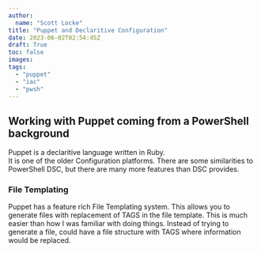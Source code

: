 ```yaml
---
author:
  name: "Scott Locke"
title: "Puppet and Declaritive Configuration"
date: 2023-06-02T02:54:45Z
draft: True
toc: false
images:
tags:
  - "puppet"
  - "iac"
  - "pwsh"
---
```


## Working with Puppet coming from a PowerShell background

Puppet is a declaritive language written in Ruby.  
It is one of the older Configuration platforms.
There are some similarities to PowerShell DSC, but there are many more features than DSC provides.

### File Templating

Puppet has a feature rich File Templating system.  This allows you to generate files with replacement of TAGS in the file template.  This is much easier than how I was familiar with doing things.  Instead of trying to generate a file, could have a file structure with TAGS where information would be replaced.
